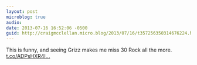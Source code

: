 ```yaml
---
layout: post
microblog: true
audio: 
date: 2013-07-16 16:52:06 -0500
guid: http://craigmcclellan.micro.blog/2013/07/16/t357256350314676224.html
---
```

This is funny, and seeing Grizz makes me miss 30 Rock all the more. [t.co/ADPsHXR4I...](http://t.co/ADPsHXR4I3)
